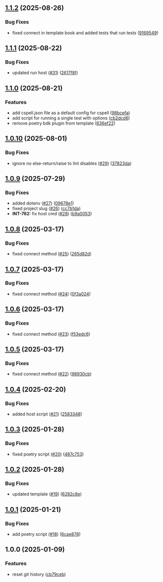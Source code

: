 ## [1.1.2](https://github.com/kognitos/bdk-template/compare/v1.1.1...v1.1.2) (2025-08-26)

### Bug Fixes

* fixed connect in template book and added tests that run tests ([9169549](https://github.com/kognitos/bdk-template/commit/9169549a8f6a368e4107c65abf60db5cb3b8a83c))

## [1.1.1](https://github.com/kognitos/bdk-template/compare/v1.1.0...v1.1.1) (2025-08-22)

### Bug Fixes

* updated run host ([#31](https://github.com/kognitos/bdk-template/issues/31)) ([2617f8f](https://github.com/kognitos/bdk-template/commit/2617f8f465ce16cefb48714b38ce77d82203914f))

## [1.1.0](https://github.com/kognitos/bdk-template/compare/v1.0.10...v1.1.0) (2025-08-21)

### Features

* add cspell.json file as a default config for cspell ([98bcefa](https://github.com/kognitos/bdk-template/commit/98bcefa67a58305006e34e85016380aa8501d60e))
* add script for running a single test with options ([cb2dcd6](https://github.com/kognitos/bdk-template/commit/cb2dcd69feb3358898672ab72c35847869acbfe5))
* remove poetry bdk plugin from template ([636ef22](https://github.com/kognitos/bdk-template/commit/636ef22901b5628004dd0983d7cb3b7ef8678240))

## [1.0.10](https://github.com/kognitos/bdk-template/compare/v1.0.9...v1.0.10) (2025-08-01)

### Bug Fixes

* ignore no else-return/raise to lint disables ([#29](https://github.com/kognitos/bdk-template/issues/29)) ([37823da](https://github.com/kognitos/bdk-template/commit/37823da29f8a5a2720345cb39bdc86d96a8b9c33))

## [1.0.9](https://github.com/kognitos/bdk-template/compare/v1.0.8...v1.0.9) (2025-07-29)

### Bug Fixes

* added dotenv ([#27](https://github.com/kognitos/bdk-template/issues/27)) ([09678e1](https://github.com/kognitos/bdk-template/commit/09678e19599fec9748b5d26fd31abc9420e49fde))
* fixed project slug ([#26](https://github.com/kognitos/bdk-template/issues/26)) ([cc7b1da](https://github.com/kognitos/bdk-template/commit/cc7b1daa9b4e7877b7ee0918461b58d221778426))
* **INT-762:** fix host cmd ([#28](https://github.com/kognitos/bdk-template/issues/28)) ([b9a0053](https://github.com/kognitos/bdk-template/commit/b9a00533eed9168e0b3b0c709aee8e608d418304))

## [1.0.8](https://github.com/kognitos/bdk-template/compare/v1.0.7...v1.0.8) (2025-03-17)

### Bug Fixes

* fixed connect method ([#25](https://github.com/kognitos/bdk-template/issues/25)) ([265d82d](https://github.com/kognitos/bdk-template/commit/265d82dfbb1b8d0d53f2ba635600e0f12d3dc6d5))

## [1.0.7](https://github.com/kognitos/bdk-template/compare/v1.0.6...v1.0.7) (2025-03-17)

### Bug Fixes

* fixed connect method ([#24](https://github.com/kognitos/bdk-template/issues/24)) ([0f3a024](https://github.com/kognitos/bdk-template/commit/0f3a024fd24a6734968f39a149a175265fd66bc4))

## [1.0.6](https://github.com/kognitos/bdk-template/compare/v1.0.5...v1.0.6) (2025-03-17)

### Bug Fixes

* fixed connect method ([#23](https://github.com/kognitos/bdk-template/issues/23)) ([f53edc6](https://github.com/kognitos/bdk-template/commit/f53edc61d9596b7f7abb08f7ec1090c34aec7fee))

## [1.0.5](https://github.com/kognitos/bdk-template/compare/v1.0.4...v1.0.5) (2025-03-17)

### Bug Fixes

* fixed connect method ([#22](https://github.com/kognitos/bdk-template/issues/22)) ([98930cb](https://github.com/kognitos/bdk-template/commit/98930cbb2666799ec7190420974455bd5f4a92bb))

## [1.0.4](https://github.com/kognitos/bdk-template/compare/v1.0.3...v1.0.4) (2025-02-20)

### Bug Fixes

* added host script ([#21](https://github.com/kognitos/bdk-template/issues/21)) ([2583348](https://github.com/kognitos/bdk-template/commit/258334889d3be34e02085705633a5b4db8adb4e2))

## [1.0.3](https://github.com/kognitos/bdk-template/compare/v1.0.2...v1.0.3) (2025-01-28)

### Bug Fixes

* fixed poetry script ([#20](https://github.com/kognitos/bdk-template/issues/20)) ([487c753](https://github.com/kognitos/bdk-template/commit/487c753cce07b7bd5f358ba0d66a8a957a969d75))

## [1.0.2](https://github.com/kognitos/bdk-template/compare/v1.0.1...v1.0.2) (2025-01-28)

### Bug Fixes

* updated template ([#19](https://github.com/kognitos/bdk-template/issues/19)) ([6282c8e](https://github.com/kognitos/bdk-template/commit/6282c8e0a9cae8a764f1a3212e2591ffbce2b728))

## [1.0.1](https://github.com/kognitos/bdk-template/compare/v1.0.0...v1.0.1) (2025-01-21)

### Bug Fixes

* add poetry script ([#18](https://github.com/kognitos/bdk-template/issues/18)) ([6cae878](https://github.com/kognitos/bdk-template/commit/6cae878da97aa36232b6fc028ebee9137d065ee6))

## 1.0.0 (2025-01-09)

### Features

* reset git history ([cb79ceb](https://github.com/kognitos/bdk-template/commit/cb79ceb8f8eb9c797429334c765865b7a5e2c4df))

